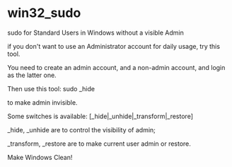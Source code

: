 # win32_sudo
sudo for Standard Users in Windows without a visible Admin


if you don't want to use an Administrator account for daily usage, try this tool.


You need to create an admin account, and a non-admin account, and login as the latter one.


Then use this tool: sudo _hide

to make admin invisible. 


Some switches is available: [_hide|_unhide|_transform|_restore]


_hide, _unhide are to control the visibility of admin;


_transform, _restore are to make current user admin or restore.


Make Windows Clean!
